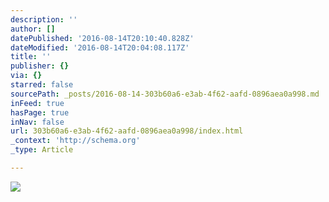 ```yaml
---
description: ''
author: []
datePublished: '2016-08-14T20:10:40.828Z'
dateModified: '2016-08-14T20:04:08.117Z'
title: ''
publisher: {}
via: {}
starred: false
sourcePath: _posts/2016-08-14-303b60a6-e3ab-4f62-aafd-0896aea0a998.md
inFeed: true
hasPage: true
inNav: false
url: 303b60a6-e3ab-4f62-aafd-0896aea0a998/index.html
_context: 'http://schema.org'
_type: Article

---
```

![](https://the-grid-user-content.s3-us-west-2.amazonaws.com/e2171f9c-a66e-4384-8d28-4c1e98a0ffe4.jpg)